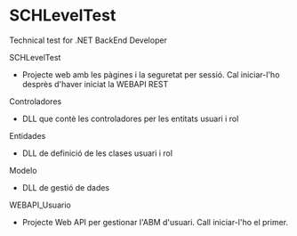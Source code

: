 # SCHLevelTest
Technical test for .NET BackEnd Developer

SCHLevelTest
  - Projecte web amb les pàgines i la seguretat per sessió. Cal iniciar-l'ho desprès d'haver iniciat la WEBAPI REST
  
Controladores
  - DLL que contè les controladores per les entitats usuari i rol
  
Entidades
  - DLL de definició de les clases usuari i rol
  
Modelo
  - DLL de gestió de dades
  
WEBAPI_Usuario
  - Projecte Web API per gestionar l'ABM d'usuari. Call iniciar-l'ho el primer.
